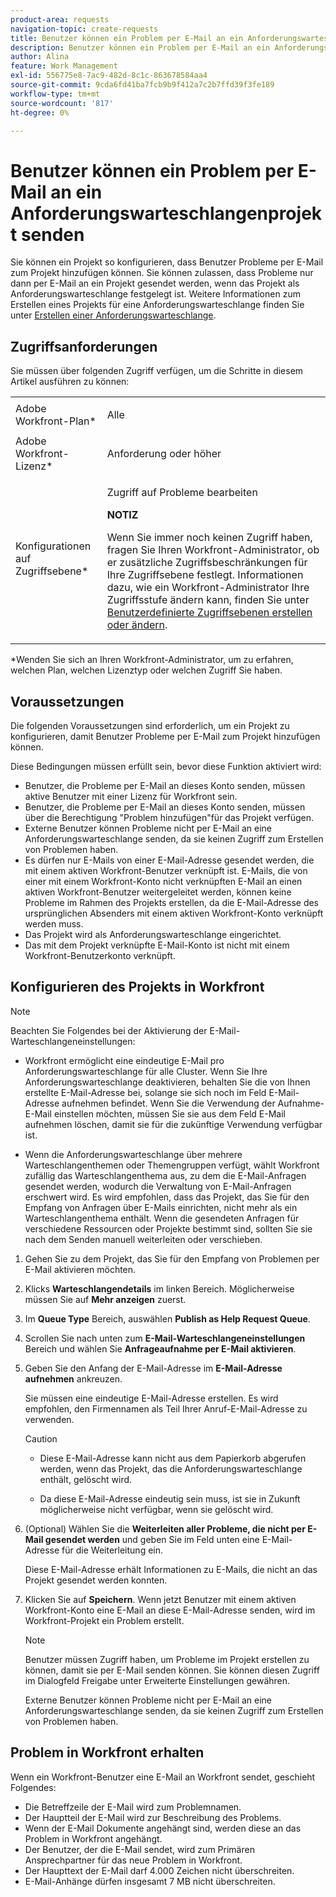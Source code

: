 ```yaml
---
product-area: requests
navigation-topic: create-requests
title: Benutzer können ein Problem per E-Mail an ein Anforderungswarteschlangenprojekt senden
description: Benutzer können ein Problem per E-Mail an ein Anforderungswarteschlangenprojekt senden
author: Alina
feature: Work Management
exl-id: 556775e8-7ac9-482d-8c1c-863678584aa4
source-git-commit: 9cda6fd41ba7fcb9b9f412a7c2b7ffd39f3fe189
workflow-type: tm+mt
source-wordcount: '817'
ht-degree: 0%

---
```


# Benutzer können ein Problem per E-Mail an ein Anforderungswarteschlangenprojekt senden

<!--
<p style="color: #ff1493;" data-mc-conditions="QuicksilverOrClassic.Draft mode">(NOTE:&nbsp;When updating POP account information here, also update information in these articles: Allowing users to reply to email notifications, Configuring Email Notifications, Understanding the Queue Details Tab in a Project )</p>
-->

Sie können ein Projekt so konfigurieren, dass Benutzer Probleme per E-Mail zum Projekt hinzufügen können. Sie können zulassen, dass Probleme nur dann per E-Mail an ein Projekt gesendet werden, wenn das Projekt als Anforderungswarteschlange festgelegt ist. Weitere Informationen zum Erstellen eines Projekts für eine Anforderungswarteschlange finden Sie unter [Erstellen einer Anforderungswarteschlange](../../../manage-work/requests/create-and-manage-request-queues/create-request-queue.md).

## Zugriffsanforderungen

Sie müssen über folgenden Zugriff verfügen, um die Schritte in diesem Artikel ausführen zu können:

<table style="table-layout:auto"> 
 <col> 
 </col> 
 <col> 
 </col> 
 <tbody> 
  <tr> 
   <td role="rowheader">Adobe Workfront-Plan*</td> 
   <td> <p>Alle</p> </td> 
  </tr> 
  <tr> 
   <td role="rowheader">Adobe Workfront-Lizenz*</td> 
   <td> <p>Anforderung oder höher</p> </td> 
  </tr> 
  <tr> 
   <td role="rowheader">Konfigurationen auf Zugriffsebene*</td> 
   <td> <p>Zugriff auf Probleme bearbeiten</p> <p><b>NOTIZ</b>

Wenn Sie immer noch keinen Zugriff haben, fragen Sie Ihren Workfront-Administrator, ob er zusätzliche Zugriffsbeschränkungen für Ihre Zugriffsebene festlegt. Informationen dazu, wie ein Workfront-Administrator Ihre Zugriffsstufe ändern kann, finden Sie unter <a href="../../../administration-and-setup/add-users/configure-and-grant-access/create-modify-access-levels.md" class="MCXref xref">Benutzerdefinierte Zugriffsebenen erstellen oder ändern</a>.</p> </td>
</tr> <!--
   <tr data-mc-conditions="QuicksilverOrClassic.Draft mode"> 
    <td role="rowheader">Object permissions</td> 
    <td> <p>To configure the request queue, you must have Manage permissions to the project.</p> <p>For information on requesting additional access, see <a href="../../../workfront-basics/grant-and-request-access-to-objects/request-access.md" class="MCXref xref">Request access to objects </a>.<br></p> </td> 
   </tr>
  --> 
 </tbody> 
</table>

&#42;Wenden Sie sich an Ihren Workfront-Administrator, um zu erfahren, welchen Plan, welchen Lizenztyp oder welchen Zugriff Sie haben.

## Voraussetzungen

Die folgenden Voraussetzungen sind erforderlich, um ein Projekt zu konfigurieren, damit Benutzer Probleme per E-Mail zum Projekt hinzufügen können.

Diese Bedingungen müssen erfüllt sein, bevor diese Funktion aktiviert wird:

* Benutzer, die Probleme per E-Mail an dieses Konto senden, müssen aktive Benutzer mit einer Lizenz für Workfront sein.
* Benutzer, die Probleme per E-Mail an dieses Konto senden, müssen über die Berechtigung &quot;Problem hinzufügen&quot;für das Projekt verfügen.
* Externe Benutzer können Probleme nicht per E-Mail an eine Anforderungswarteschlange senden, da sie keinen Zugriff zum Erstellen von Problemen haben.
* Es dürfen nur E-Mails von einer E-Mail-Adresse gesendet werden, die mit einem aktiven Workfront-Benutzer verknüpft ist. E-Mails, die von einer mit einem Workfront-Konto nicht verknüpften E-Mail an einen aktiven Workfront-Benutzer weitergeleitet werden, können keine Probleme im Rahmen des Projekts erstellen, da die E-Mail-Adresse des ursprünglichen Absenders mit einem aktiven Workfront-Konto verknüpft werden muss.
* Das Projekt wird als Anforderungswarteschlange eingerichtet.
* Das mit dem Projekt verknüpfte E-Mail-Konto ist nicht mit einem Workfront-Benutzerkonto verknüpft.

## Konfigurieren des Projekts in Workfront

>[!NOTE]
>
>Beachten Sie Folgendes bei der Aktivierung der E-Mail-Warteschlangeneinstellungen:
>
>* Workfront ermöglicht eine eindeutige E-Mail pro Anforderungswarteschlange für alle Cluster. Wenn Sie Ihre Anforderungswarteschlange deaktivieren, behalten Sie die von Ihnen erstellte E-Mail-Adresse bei, solange sie sich noch im Feld E-Mail-Adresse aufnehmen befindet. Wenn Sie die Verwendung der Aufnahme-E-Mail einstellen möchten, müssen Sie sie aus dem Feld E-Mail aufnehmen löschen, damit sie für die zukünftige Verwendung verfügbar ist.
>
>* Wenn die Anforderungswarteschlange über mehrere Warteschlangenthemen oder Themengruppen verfügt, wählt Workfront zufällig das Warteschlangenthema aus, zu dem die E-Mail-Anfragen gesendet werden, wodurch die Verwaltung von E-Mail-Anfragen erschwert wird.
>Es wird empfohlen, dass das Projekt, das Sie für den Empfang von Anfragen über E-Mails einrichten, nicht mehr als ein Warteschlangenthema enthält. Wenn die gesendeten Anfragen für verschiedene Ressourcen oder Projekte bestimmt sind, sollten Sie sie nach dem Senden manuell weiterleiten oder verschieben.

1. Gehen Sie zu dem Projekt, das Sie für den Empfang von Problemen per E-Mail aktivieren möchten.
1. Klicks **Warteschlangendetails** im linken Bereich. Möglicherweise müssen Sie auf **Mehr anzeigen** zuerst.
1. Im **Queue Type** Bereich, auswählen **Publish as Help Request Queue**.

1. Scrollen Sie nach unten zum **E-Mail-Warteschlangeneinstellungen** Bereich und wählen Sie **Anfrageaufnahme per E-Mail aktivieren**.

1. Geben Sie den Anfang der E-Mail-Adresse im **E-Mail-Adresse aufnehmen** ankreuzen.

   Sie müssen eine eindeutige E-Mail-Adresse erstellen. Es wird empfohlen, den Firmennamen als Teil Ihrer Anruf-E-Mail-Adresse zu verwenden.

   >[!CAUTION]
   >
   >* Diese E-Mail-Adresse kann nicht aus dem Papierkorb abgerufen werden, wenn das Projekt, das die Anforderungswarteschlange enthält, gelöscht wird.
   >
   >* Da diese E-Mail-Adresse eindeutig sein muss, ist sie in Zukunft möglicherweise nicht verfügbar, wenn sie gelöscht wird.
   <!--
   >This was the case previously, but it's not working this way anymore, since August 2022: * Emails forwarded to this email address are not added as issues to the project in&nbsp;Workfront. Only emails created from this email address are added as issues.
   -->

1. (Optional) Wählen Sie die **Weiterleiten aller Probleme, die nicht per E-Mail gesendet werden** und geben Sie im Feld unten eine E-Mail-Adresse für die Weiterleitung ein.

   Diese E-Mail-Adresse erhält Informationen zu E-Mails, die nicht an das Projekt gesendet werden konnten.

1. Klicken Sie auf **Speichern**. Wenn jetzt Benutzer mit einem aktiven Workfront-Konto eine E-Mail an diese E-Mail-Adresse senden, wird im Workfront-Projekt ein Problem erstellt.

   >[!NOTE]
   >
   >Benutzer müssen Zugriff haben, um Probleme im Projekt erstellen zu können, damit sie per E-Mail senden können. Sie können diesen Zugriff im Dialogfeld Freigabe unter Erweiterte Einstellungen gewähren.
   >
   >Externe Benutzer können Probleme nicht per E-Mail an eine Anforderungswarteschlange senden, da sie keinen Zugriff zum Erstellen von Problemen haben.

## Problem in Workfront erhalten

Wenn ein Workfront-Benutzer eine E-Mail an Workfront sendet, geschieht Folgendes:

* Die Betreffzeile der E-Mail wird zum Problemnamen.
* Der Hauptteil der E-Mail wird zur Beschreibung des Problems.
* Wenn der E-Mail Dokumente angehängt sind, werden diese an das Problem in Workfront angehängt.
* Der Benutzer, der die E-Mail sendet, wird zum Primären Ansprechpartner für das neue Problem in Workfront.
* Der Haupttext der E-Mail darf 4.000 Zeichen nicht überschreiten.
* E-Mail-Anhänge dürfen insgesamt 7 MB nicht überschreiten.
